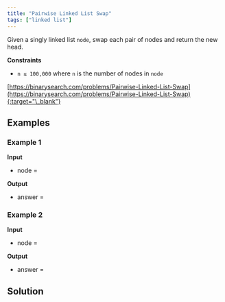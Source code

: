 ```yaml
---
title: "Pairwise Linked List Swap"
tags: ["linked list"]
---
```


Given a singly linked list `node`, swap each pair of nodes and return the new head.

**Constraints**

- `n ≤ 100,000` where `n` is the number of nodes in `node`

[https://binarysearch.com/problems/Pairwise-Linked-List-Swap](https://binarysearch.com/problems/Pairwise-Linked-List-Swap){:target="\_blank"}

<script src="/assets/js/viz/viz.js"></script>
<script src="/assets/js/viz/lite.render.js"></script>

## Examples

### Example 1

**Input**

- node =

<div id="example1Node" style="text-align: center"></div>
<script>
  var viz = new Viz();
  
  viz.renderSVGElement("digraph example1Node { 0 [label = 0]; 1 [label = 1]; 2 [label = 3]; 3 [label = 4]; 0->1->2->3; rankdir=LR }")
  .then(function(element) {
    document.getElementById("example1Node").appendChild(element);
  })
  .catch(error => {
    viz = new Viz();
    console.error(error);
  });
</script>

**Output**

- answer =

<div id="example1Output" style="text-align: center"></div>
<script>
  var viz = new Viz();
  
  viz.renderSVGElement("digraph example1Output { 0 [label = 1]; 1 [label = 0]; 2 [label = 4]; 3 [label = 3]; 0->1->2->3; rankdir=LR }")
  .then(function(element) {
    document.getElementById("example1Output").appendChild(element);
  })
  .catch(error => {
    viz = new Viz();
    console.error(error);
  });
</script>

### Example 2

**Input**

- node =

<div id="example2Node" style="text-align: center"></div>
<script>
  var viz = new Viz();
  
  viz.renderSVGElement("digraph example2Node { 0 [label = 1]; 1 [label = 2]; 2 [label = 3]; 0->1->2; rankdir=LR }")
  .then(function(element) {
    document.getElementById("example2Node").appendChild(element);
  })
  .catch(error => {
    viz = new Viz();
    console.error(error);
  });
</script>

**Output**

- answer =

<div id="example2Output" style="text-align: center"></div>
<script>
  var viz = new Viz();
  
  viz.renderSVGElement("digraph example2Output { 0 [label = 2]; 1 [label = 1]; 2 [label = 3]; 0->1->2; rankdir=LR }")
  .then(function(element) {
    document.getElementById("example2Output").appendChild(element);
  })
  .catch(error => {
    viz = new Viz();
    console.error(error);
  });
</script>

## Solution

<script src="https://gist.github.com/yaeba/16da7be5123724fcf6eccc25581cef5a.js?file=Pairwise-Linked-List-Swap.cpp"></script>
<script src="https://gist.github.com/yaeba/16da7be5123724fcf6eccc25581cef5a.js?file=Pairwise-Linked-List-Swap.java"></script>
